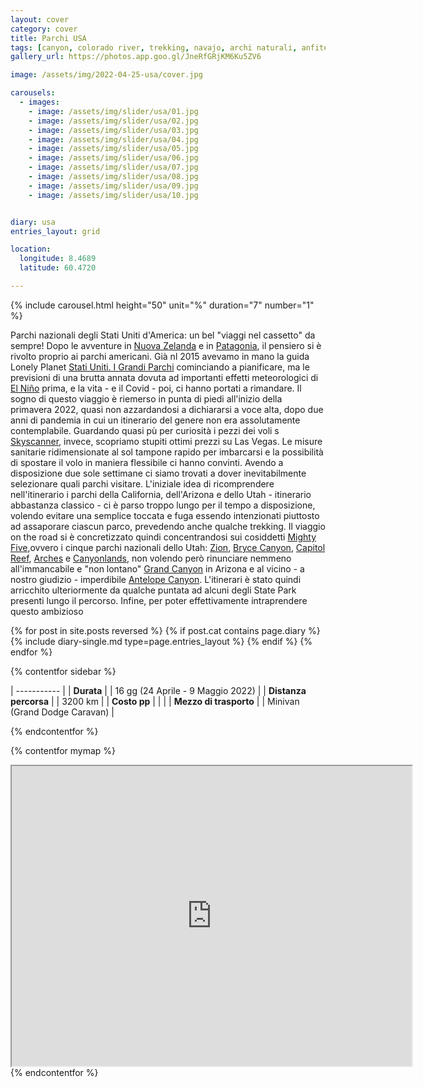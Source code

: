 ```yaml
---
layout: cover
category: cover
title: Parchi USA
tags: [canyon, colorado river, trekking, navajo, archi naturali, anfiteatro naturale, camini delle fate]
gallery_url: https://photos.app.goo.gl/JneRfGRjKM6Ku5ZV6

image: /assets/img/2022-04-25-usa/cover.jpg

carousels:
  - images: 
    - image: /assets/img/slider/usa/01.jpg
    - image: /assets/img/slider/usa/02.jpg
    - image: /assets/img/slider/usa/03.jpg
    - image: /assets/img/slider/usa/04.jpg
    - image: /assets/img/slider/usa/05.jpg
    - image: /assets/img/slider/usa/06.jpg
    - image: /assets/img/slider/usa/07.jpg
    - image: /assets/img/slider/usa/08.jpg
    - image: /assets/img/slider/usa/09.jpg
    - image: /assets/img/slider/usa/10.jpg


diary: usa
entries_layout: grid

location:
  longitude: 8.4689
  latitude: 60.4720 

---
```


{% include carousel.html height="50" unit="%" duration="7" number="1" %}

Parchi nazionali degli Stati Uniti d'America: un bel "viaggi nel cassetto" da sempre! Dopo le avventure in [Nuova Zelanda](/) e in [Patagonia](/), il pensiero si è rivolto proprio ai parchi americani. Già nl 2015 avevamo in mano la guida Lonely Planet [Stati Uniti. I Grandi Parchi](https://shop.lonelyplanetitalia.it/prodotto/guida-di-viaggio-stati-uniti-parchi-nazionali) cominciando a pianificare, ma le previsioni di una brutta annata dovuta ad importanti effetti meteorologici di [El Niño](https://it.wikipedia.org/wiki/El_Ni%C3%B1o) prima, e la vita - e il Covid - poi, ci hanno portati a rimandare. Il sogno di questo viaggio è riemerso in punta di piedi all'inizio della primavera 2022, quasi non azzardandosi a dichiararsi a voce alta, dopo due anni di pandemia in cui un itinerario del genere non era assolutamente contemplabile. Guardando quasi pù per curiosità i pezzi dei voli s [Skyscanner](https://www.skyscanner.it/?previousCultureSource=COOKIE&redirectedFrom=www.skyscanner.net), invece, scopriamo stupiti ottimi prezzi su Las Vegas. Le misure sanitarie ridimensionate al sol tampone rapido per imbarcarsi e la possibilità di spostare il volo in maniera flessibile ci hanno convinti.
Avendo a disposizione due sole settimane ci siamo trovati a dover inevitabilmente selezionare quali parchi visitare. L'iniziale idea di ricomprendere nell'itinerario i parchi della California, dell'Arizona e dello Utah - itinerario abbastanza classico - ci è parso troppo lungo per il tempo a disposizione, volendo evitare una semplice toccata e fuga essendo intenzionati piuttosto ad assaporare ciascun parco, prevedendo anche qualche trekking. Il viaggio on the road si è concretizzato quindi concentrandosi sui cosiddetti [Mighty Five](https://www.viaggi-usa.it/utah-mighty-five-parchi/),ovvero i cinque parchi nazionali dello Utah: [Zion](/), [Bryce Canyon](https://www.van42.com/2022/05/04/usa_10-bryce.html), [Capitol Reef](https://www.van42.com/2022/05/03/usa_09-capitol-reef.html), [Arches](https://www.van42.com/2022/04/30/usa_06-arches.html) e [Canyonlands](https://www.van42.com/2022/04/29/usa_05-needles.html), non volendo però rinunciare nemmeno all'immancabile e "non lontano" [Grand Canyon](https://www.van42.com/2022/04/25/usa_01-grand-canyon.html) in Arizona e al vicino - a nostro giudizio - imperdibile [Antelope Canyon](https://www.van42.com/2022/04/27/usa_03-antelope.html). L'itinerari è stato quindi arricchito ulteriormente da qualche puntata ad alcuni degli State Park presenti lungo il percorso. Infine, per poter effettivamente intraprendere questo ambizioso

<div class="entries-{{ page.entries_layout }}">
  {% for post in site.posts reversed %}
    {% if post.cat contains page.diary %}
      {% include diary-single.md type=page.entries_layout %}
    {% endif %}
  {% endfor %}
</div>


{% contentfor sidebar %}

| ----------- |
| **Durata**      |
| 16 gg (24 Aprile - 9 Maggio 2022)   |
| **Distanza percorsa** |
| 3200 km |
| **Costo pp**      |
|   |
| **Mezzo di trasporto** |
| Minivan (Grand Dodge Caravan) |

{% endcontentfor %}

{% contentfor mymap %}
  <iframe src="https://www.google.com/maps/d/embed?mid=1HundibvELp7bkN_lzc22glkX1IJ0R5nt&ehbc=2E312F" width="640" height="480"></iframe>
{% endcontentfor %}